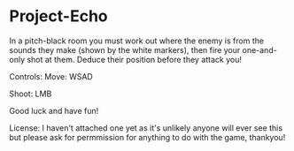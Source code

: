 # Project-Echo

In a pitch-black room you must work out where the enemy is from the sounds they make (shown by the white markers), then fire your one-and-only shot at them. Deduce their position before they attack you!

Controls: Move: WSAD

Shoot: LMB

Good luck and have fun!

License: I haven't attached one yet as it's unlikely anyone will ever see this but please ask for permmission for anything to do with the game, thankyou!
